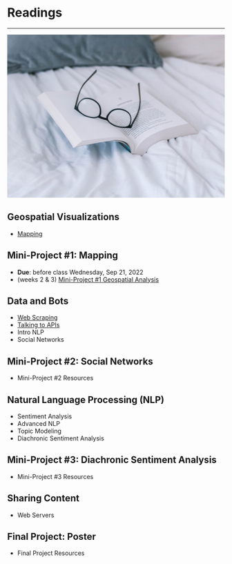 # Readings
---

![Reading Image](images/img_iphs290_readings_sincerely-media-c1YrcFYW66s-unsplash.jpg)


## Geospatial Visualizations

* [Mapping](mapping.md)

## Mini-Project #1: Mapping 
* **Due**: before class Wednesday, Sep 21, 2022
* (weeks 2 & 3) [Mini-Project #1 Geospatial Analysis](miniproject_1.md)

## Data and Bots

* [Web Scraping](scraping.md)
* [Talking to APIs](api.md)
* Intro NLP <!-- [Intro NLP](nlp_intro.md) -->
* Social Networks <!-- [Social Networks](networks.md) -->

## Mini-Project #2: Social Networks

* Mini-Project #2 Resources
## Natural Language Processing (NLP)

* Sentiment Analysis <!-- [Sentiment Analysis](sentiment_analysis.md) -->
* Advanced NLP <!-- [Advanced NLP](nlp_advanced.md) -->
* Topic Modeling <!-- [Topic Modeling](topic_modeling.md) -->
* Diachronic Sentiment Analysis <!-- [Diachronic Sentiment Analysis](diachronic_sa.md) -->

## Mini-Project #3: Diachronic Sentiment Analysis

* Mini-Project #3 Resources

## Sharing Content

* Web Servers <!-- [Web Servers](web.md) -->

## Final Project: Poster

* Final Project Resources
